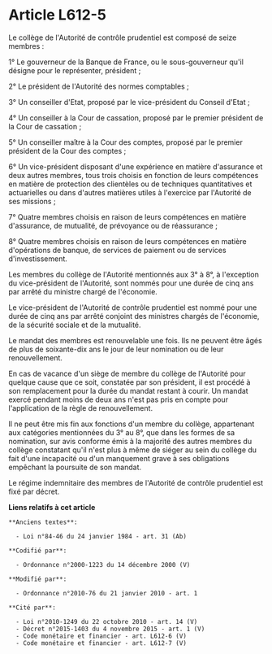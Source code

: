 # Article L612-5

Le collège de l'Autorité de contrôle prudentiel est composé de seize membres : 

1° Le gouverneur de la Banque de France, ou le sous-gouverneur qu'il désigne pour le représenter, président ; 

2° Le président de l'Autorité des normes comptables ; 

3° Un conseiller d'Etat, proposé par le vice-président du Conseil d'Etat ; 

4° Un conseiller à la Cour de cassation, proposé par le premier président de la Cour de cassation ; 

5° Un conseiller maître à la Cour des comptes, proposé par le premier président de la Cour des comptes ; 

6° Un vice-président disposant d'une expérience en matière d'assurance et deux autres membres, tous trois choisis en fonction
de leurs compétences en matière de protection des clientèles ou de techniques quantitatives et actuarielles ou dans d'autres
matières utiles à l'exercice par l'Autorité de ses missions ; 

7° Quatre membres choisis en raison de leurs compétences en matière d'assurance, de mutualité, de prévoyance ou de
réassurance ; 

8° Quatre membres choisis en raison de leurs compétences en matière d'opérations de banque, de services de paiement ou de
services d'investissement. 

Les membres du collège de l'Autorité mentionnés aux 3° à 8°, à l'exception du vice-président de l'Autorité, sont nommés pour
une durée de cinq ans par arrêté du ministre chargé de l'économie. 

Le vice-président de l'Autorité de contrôle prudentiel est nommé pour une durée de cinq ans par arrêté conjoint des ministres
chargés de l'économie, de la sécurité sociale et de la mutualité. 

Le mandat des membres est renouvelable une fois. Ils ne peuvent être âgés de plus de soixante-dix ans le jour de leur
nomination ou de leur renouvellement. 

En cas de vacance d'un siège de membre du collège de l'Autorité pour quelque cause que ce soit, constatée par son président,
il est procédé à son remplacement pour la durée du mandat restant à courir. Un mandat exercé pendant moins de deux ans n'est
pas pris en compte pour l'application de la règle de renouvellement. 

Il ne peut être mis fin aux fonctions d'un membre du collège, appartenant aux catégories mentionnées du 3° au 8°, que dans
les formes de sa nomination, sur avis conforme émis à la majorité des autres membres du collège constatant qu'il n'est plus à
même de siéger au sein du collège du fait d'une incapacité ou d'un manquement grave à ses obligations empêchant la poursuite
de son mandat. 

Le régime indemnitaire des membres de l'Autorité de contrôle prudentiel est fixé par décret.

**Liens relatifs à cet article**

	**Anciens textes**:

	  - Loi n°84-46 du 24 janvier 1984 - art. 31 (Ab)

	**Codifié par**:

	  - Ordonnance n°2000-1223 du 14 décembre 2000 (V)

	**Modifié par**:

	  - Ordonnance n°2010-76 du 21 janvier 2010 - art. 1

	**Cité par**:

	  - Loi n°2010-1249 du 22 octobre 2010 - art. 14 (V)
	  - Décret n°2015-1403 du 4 novembre 2015 - art. 1 (V)
	  - Code monétaire et financier - art. L612-6 (V)
	  - Code monétaire et financier - art. L612-7 (V)
